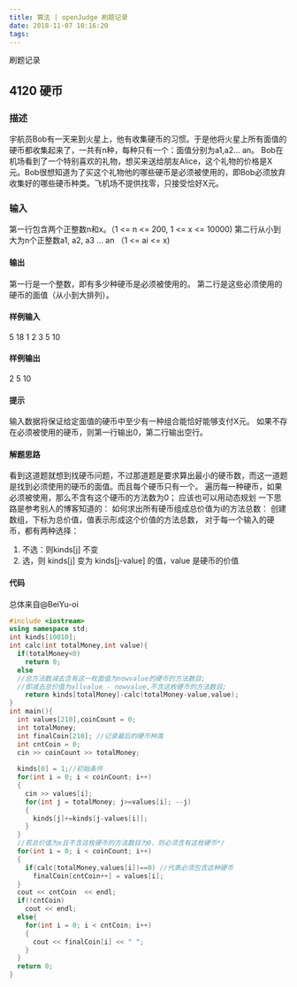 ```yaml
---
title: 算法 | openJudge 刷题记录
date: 2018-11-07 10:16:20
tags:
---
```

刷题记录
<!-- more -->
## 4120 硬币
### 描述
宇航员Bob有一天来到火星上，他有收集硬币的习惯。于是他将火星上所有面值的硬币都收集起来了，一共有n种，每种只有一个：面值分别为a1,a2… an。 Bob在机场看到了一个特别喜欢的礼物，想买来送给朋友Alice，这个礼物的价格是X元。Bob很想知道为了买这个礼物他的哪些硬币是必须被使用的，即Bob必须放弃收集好的哪些硬币种类。飞机场不提供找零，只接受恰好X元。

### 输入
第一行包含两个正整数n和x。（1 <= n <= 200, 1 <= x <= 10000)
第二行从小到大为n个正整数a1, a2, a3 … an （1 <= ai <= x)
#### 输出
第一行是一个整数，即有多少种硬币是必须被使用的。
第二行是这些必须使用的硬币的面值（从小到大排列）。
#### 样例输入
5 18
1 2 3 5 10
#### 样例输出
2
5 10
#### 提示
输入数据将保证给定面值的硬币中至少有一种组合能恰好能够支付X元。
如果不存在必须被使用的硬币，则第一行输出0，第二行输出空行。

#### 解题思路

看到这道题就想到找硬币问题，不过那道题是要求算出最小的硬币数，而这一道题是找到必须使用的硬币的面值。而且每个硬币只有一个。
遍历每一种硬币，如果必须被使用，那么不含有这个硬币的方法数为0；
应该也可以用动态规划
一下思路是参考别人的博客知道的：
如何求出所有硬币组成总价值为i的方法总数：
创建数组，下标为总价值，值表示形成这个价值的方法总数，
对于每一个输入的硬币，都有两种选择：
1. 不选：则kinds[j] 不变
2. 选，则 kinds[j] 变为 kinds[j-value] 的值，value 是硬币的价值

#### 代码
总体来自@BeiYu-oi
```c++
#include <iostream>
using namespace std;
int kinds[10010];
int calc(int totalMoney,int value){
  if(totalMoney<0)
    return 0;
  else
  //总方法数减去含有这一枚面值为nowvalue的硬币的方法数目;
  //即减去总价值为allvalue - nowvalue,不含这枚硬币的方法数目;
    return kinds[totalMoney]-calc(totalMoney-value,value);
}
int main(){
  int values[210],coinCount = 0;
  int totalMoney;
  int finalCoin[210]; //记录最后的硬币种类
  int cntCoin = 0;
  cin >> coinCount >> totalMoney;
  
  kinds[0] = 1;//初始条件
  for(int i = 0; i < coinCount; i++)
  {
    cin >> values[i];
    for(int j = totalMoney; j>=values[i]; --j)
    {
      kinds[j]+=kinds[j-values[i]];
    }
  }
  //若总价值为x且不含这枚硬币的方法数目为0，则必须含有这枚硬币*/
  for(int i = 0; i < coinCount; i++)
  {
    if(calc(totalMoney,values[i])==0) //代表必须包含这种硬币 
      finalCoin[cntCoin++] = values[i];
  }
  cout << cntCoin  << endl;
  if(!cntCoin)
    cout << endl;
  else{
    for(int i = 0; i < cntCoin; i++)
    {
      cout << finalCoin[i] << " ";
    }
  }
  return 0;
}
```
## 
